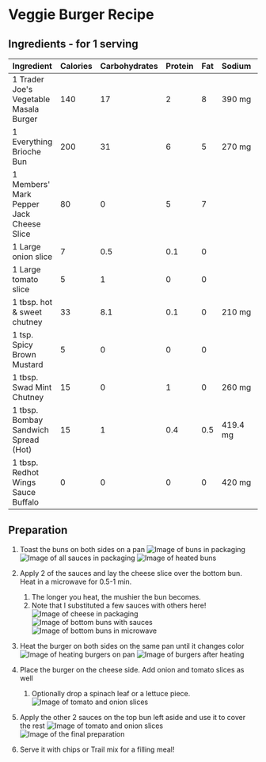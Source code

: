 # Veggie Burger Recipe

## Ingredients - for 1 serving

| Ingredient | Calories | Carbohydrates | Protein | Fat | Sodium |Source |
|------------|----------|---------------|---------|-----|--------|-------|
|1 Trader Joe's Vegetable Masala Burger|140|17|2|8|390 mg|MyFitnessPal|
|1 Everything Brioche Bun|200|31|6|5|270 mg|MyFitnessPal|
|1 Members' Mark Pepper Jack Cheese Slice|80|0|5|7||MyFitnessPal|
|1 Large onion slice|7|0.5|0.1|0||MyFitnessPal|
|1 Large tomato slice|5|1|0|0||MyFitnessPal|
|1 tbsp. hot & sweet chutney|33|8.1|0.1|0|210 mg|MyFitnessPal|
|1 tsp. Spicy Brown Mustard|5|0|0|0||MyFitnessPal|
|1 tbsp. Swad Mint Chutney|15|0|1|0|260 mg|MyFitnessPal|
|1 tbsp. Bombay Sandwich Spread (Hot)|15|1|0.4|0.5|419.4 mg|MyFitnessPal|
|1 tbsp. Redhot Wings Sauce Buffalo|0|0|0|0|420 mg|MyFitnessPal|

## Preparation

1. Toast the buns on both sides on a pan
![Image of buns in packaging](../images/veggie-burger-recipe/1-buns-packaging.jpg)
![Image of all sauces in packaging](../images/veggie-burger-recipe/2-all-sauces-packaging.jpg)
![Image of heated buns](../images/veggie-burger-recipe/6-toasted-buns.jpg)

2. Apply 2 of the sauces and lay the cheese slice over the bottom bun. Heat in a microwave for 0.5-1 min.
    1. The longer you heat, the mushier the bun becomes.
    2. Note that I substituted a few sauces with others here!
![Image of cheese in packaging](../images/veggie-burger-recipe/3-cheese-packaging.jpg)
![Image of bottom buns with sauces](../images/veggie-burger-recipe/7-bottom-buns-with-suaces.jpg)
![Image of bottom buns in microwave](../images/veggie-burger-recipe/8-bottom-buns-in-microwave.jpg)

3. Heat the burger on both sides on the same pan until it changes color
![Image of heating burgers on pan](../images/veggie-burger-recipe/9-heating-burgers-on-pan.jpg)
![Image of burgers after heating](../images/veggie-burger-recipe/10-burgers-on-pan-after-heating.jpg)

4. Place the burger on the cheese side. Add onion and tomato slices as well
    1. Optionally drop a spinach leaf or a lettuce piece.
![Image of tomato and onion slices](../images/veggie-burger-recipe/4-tomato-and-onion-slices.jpg)

5. Apply the other 2 sauces on the top bun left aside
and use it to cover the rest
![Image of tomato and onion slices](../images/veggie-burger-recipe/4-tomato-and-onion-slices.jpg)
![Image of the final preparation](../images/veggie-burger-recipe/12-final.jpg)

6. Serve it with chips or Trail mix for a filling meal!